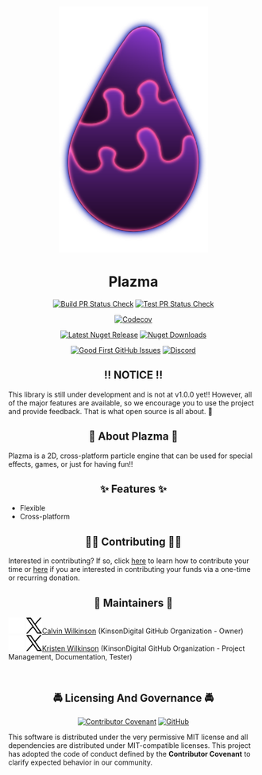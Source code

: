 <div align="center">


![logo](https://raw.githubusercontent.com/KinsonDigital/Plazma/preview/Images/plazma-logo.svg)

</div>

<h1 style="border:0;font-weight:bold" align="center">Plazma</h1>

<div align="center">

[![Build PR Status Check](https://img.shields.io/github/actions/workflow/status/KinsonDigital/Plazma/build-status-check.yml?label=%E2%9A%99%EF%B8%8FBuild)](https://github.com/KinsonDigital/Plazma/actions/workflows/build-status-check.yml)
[![Test PR Status Check](https://img.shields.io/github/actions/workflow/status/KinsonDigital/Plazma/unit-test-status-check.yml?label=%F0%9F%A7%AATests)](https://github.com/KinsonDigital/Plazma/actions/workflows/unit-test-status-check.yml)

[![Codecov](https://img.shields.io/codecov/c/github/KinsonDigital/Plazma?color=2F8840&label=Code%20Coverage&logo=codecov)](https://app.codecov.io/gh/KinsonDigital/Plazma/tree/release%2Fv1.0.0)

[![Latest Nuget Release](https://img.shields.io/nuget/vpre/KinsonDigital.Plazma?label=Latest%20Release&logo=nuget)](https://www.nuget.org/packages/KinsonDigital.Plazma)
[![Nuget Downloads](https://img.shields.io/nuget/dt/KinsonDigital.Plazma?color=0094FF&label=nuget%20downloads&logo=nuget)](https://www.nuget.org/stats/packages/KinsonDigital.Plazma?groupby=Version)

[![Good First GitHub Issues](https://img.shields.io/github/issues/kinsondigital/Plazma/good%20first%20issue?color=7057ff&label=Good%20First%20Issues)](https://github.com/KinsonDigital/Plazma/issues?q=is%3Aissue+is%3Aopen+label%3A%22good+first+issue%22)
[![Discord](https://img.shields.io/discord/481597721199902720?color=%23575CCB&label=chat%20on%20discord&logo=discord&logoColor=white)](https://discord.gg/qewu6fNgv7)
</div>

<h2 style="font-weight:bold;border:0" align="center" >!! NOTICE !!</h2>

This library is still under development and is not at v1.0.0 yet!!  However, all of the major features are available, so we encourage you to use the project and provide feedback.  That is what open source is all about. 🥳

<h2 style="font-weight:bold;border:0" align="center">📖 About Plazma 📖</h2>

Plazma is a 2D, cross-platform particle engine that can be used for special effects, games, or just for having fun!!

<h2 style="font-weight:bold;border:0" align="center">✨ Features ✨</h2>

- Flexible
- Cross-platform

<h2 style="font-weight:bold;" align="center">🙏🏼 Contributing 🙏🏼</h2>

Interested in contributing? If so, click [here](https://github.com/KinsonDigital/.github/blob/main/docs/CONTRIBUTING.md) to learn how to contribute your time or [here](https://github.com/sponsors/KinsonDigital) if you are interested in contributing your funds via a one-time or recurring donation.


<h2 style="font-weight:bold;" align="center">🔧 Maintainers 🔧</h2>


![x-logo](https://raw.githubusercontent.com/KinsonDigital/.github/main/Images/x-logo-16x16-dark-mode.svg#gh-dark-mode-only)
![x-logo](https://raw.githubusercontent.com/KinsonDigital/.github/main/Images/x-logo-16x16-light-mode.svg#gh-light-mode-only)[Calvin Wilkinson](https://twitter.com/KDCoder) (KinsonDigital GitHub Organization - Owner)  
![x-logo](https://raw.githubusercontent.com/KinsonDigital/.github/main/Images/x-logo-16x16-dark-mode.svg#gh-dark-mode-only)
![x-logo](https://raw.githubusercontent.com/KinsonDigital/.github/main/Images/x-logo-16x16-light-mode.svg#gh-light-mode-only)[Kristen Wilkinson](https://twitter.com/kswilky) (KinsonDigital GitHub Organization - Project Management, Documentation, Tester)  

<br/>

<h2 style="font-weight:bold;" align="center">🚔 Licensing And Governance 🚔</h2>

<div align="center">

[![Contributor Covenant](https://img.shields.io/badge/Contributor%20Covenant-2.1-4baaaa.svg?style=flat)](https://github.com/KinsonDigital/.github/blob/main/docs/code_of_conduct.md)
[![GitHub](https://img.shields.io/github/license/kinsondigital/Plazma)](https://github.com/KinsonDigital/Plazma/blob/preview/LICENSE.md)
</div>


This software is distributed under the very permissive MIT license and all dependencies are distributed under MIT-compatible licenses.
This project has adopted the code of conduct defined by the **Contributor Covenant** to clarify expected behavior in our community.
